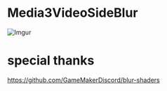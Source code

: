 # Media3VideoSideBlur

![Imgur](https://imgur.com/aJuFH7o.png)

# special thanks
https://github.com/GameMakerDiscord/blur-shaders
